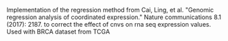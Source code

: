 Implementation of the regression method from Cai, Ling, et al. "Genomic regression analysis of coordinated expression." Nature communications 8.1 (2017): 2187. to correct the effect of cnvs on rna seq expression values. Used with BRCA dataset from TCGA

